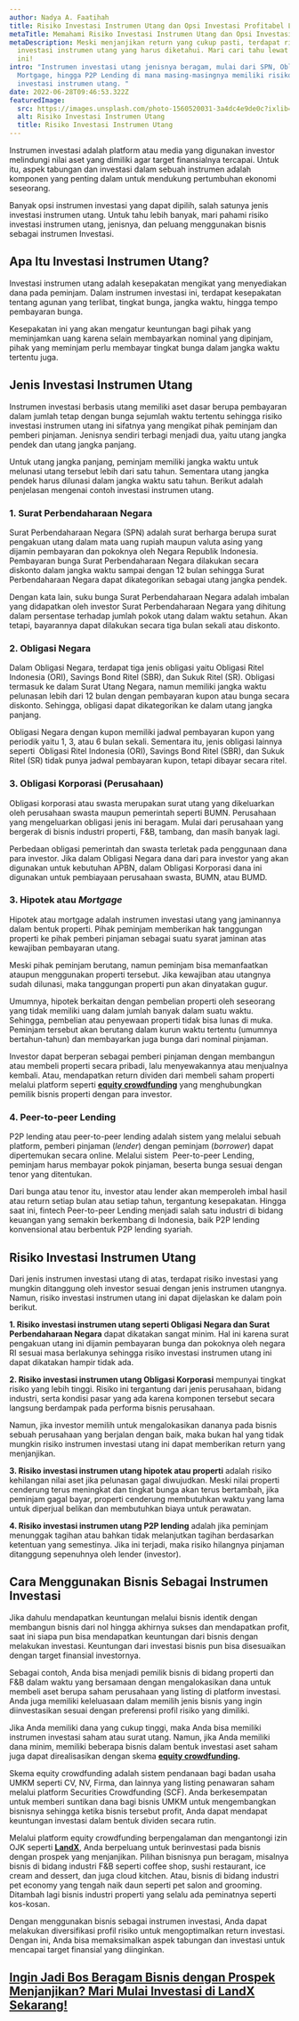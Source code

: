 ```yaml
---
author: Nadya A. Faatihah
title: Risiko Investasi Instrumen Utang dan Opsi Investasi Profitabel Lainnya
metaTitle: Memahami Risiko Investasi Instrumen Utang dan Opsi Investasi Lainnya
metaDescription: Meski menjanjikan return yang cukup pasti, terdapat risiko
  investasi instrumen utang yang harus diketahui. Mari cari tahu lewat artikel
  ini!
intro: "Instrumen investasi utang jenisnya beragam, mulai dari SPN, Obligasi,
  Mortgage, hingga P2P Lending di mana masing-masingnya memiliki risiko
  investasi instrumen utang. "
date: 2022-06-28T09:46:53.322Z
featuredImage:
  src: https://images.unsplash.com/photo-1560520031-3a4dc4e9de0c?ixlib=rb-1.2.1&ixid=MnwxMjA3fDB8MHxwaG90by1wYWdlfHx8fGVufDB8fHx8&auto=format&fit=crop&w=773&q=80
  alt: Risiko Investasi Instrumen Utang
  title: Risiko Investasi Instrumen Utang
---
```

<!--StartFragment-->

Instrumen investasi adalah platform atau media yang digunakan investor melindungi nilai aset yang dimiliki agar target finansialnya tercapai. Untuk itu, aspek tabungan dan investasi dalam sebuah instrumen adalah komponen yang penting dalam untuk mendukung pertumbuhan ekonomi seseorang. 

Banyak opsi instrumen investasi yang dapat dipilih, salah satunya jenis investasi instrumen utang. Untuk tahu lebih banyak, mari pahami risiko investasi instrumen utang, jenisnya, dan peluang menggunakan bisnis sebagai instrumen Investasi.

## Apa Itu Investasi Instrumen Utang?

Investasi instrumen utang adalah kesepakatan mengikat yang menyediakan dana pada peminjam. Dalam instrumen investasi ini, terdapat kesepakatan tentang agunan yang terlibat, tingkat bunga, jangka waktu, hingga tempo pembayaran bunga. 

Kesepakatan ini yang akan mengatur keuntungan bagi pihak yang meminjamkan uang karena selain membayarkan nominal yang dipinjam, pihak yang meminjam perlu membayar tingkat bunga dalam jangka waktu tertentu juga.

## Jenis Investasi Instrumen Utang

Instrumen investasi berbasis utang memiliki aset dasar berupa pembayaran dalam jumlah tetap dengan bunga sejumlah waktu tertentu sehingga risiko investasi instrumen utang ini sifatnya yang mengikat pihak peminjam dan pemberi pinjaman. Jenisnya sendiri terbagi menjadi dua, yaitu utang jangka pendek dan utang jangka panjang. 

Untuk utang jangka panjang, peminjam memiliki jangka waktu untuk melunasi utang tersebut lebih dari satu tahun. Sementara utang jangka pendek harus dilunasi dalam jangka waktu satu tahun. Berikut adalah penjelasan mengenai contoh investasi instrumen utang.

### 1. Surat Perbendaharaan Negara

Surat Perbendaharaan Negara (SPN) adalah surat berharga berupa surat pengakuan utang dalam mata uang rupiah maupun valuta asing yang dijamin pembayaran dan pokoknya oleh Negara Republik Indonesia. Pembayaran bunga Surat Perbendaharaan Negara dilakukan secara diskonto dalam jangka waktu sampai dengan 12 bulan sehingga Surat Perbendaharaan Negara dapat dikategorikan sebagai utang jangka pendek.

Dengan kata lain, suku bunga Surat Perbendaharaan Negara adalah imbalan yang didapatkan oleh investor Surat Perbendaharaan Negara yang dihitung dalam persentase terhadap jumlah pokok utang dalam waktu setahun. Akan tetapi, bayarannya dapat dilakukan secara tiga bulan sekali atau diskonto.

### 2. Obligasi Negara

Dalam Obligasi Negara, terdapat tiga jenis obligasi yaitu Obligasi Ritel Indonesia (ORI), Savings Bond Ritel (SBR), dan Sukuk Ritel (SR). Obligasi termasuk ke dalam Surat Utang Negara, namun memiliki jangka waktu pelunasan lebih dari 12 bulan dengan pembayaran kupon atau bunga secara diskonto. Sehingga, obligasi dapat dikategorikan ke dalam utang jangka panjang.

Obligasi Negara dengan kupon memiliki jadwal pembayaran kupon yang periodik yaitu 1, 3, atau 6 bulan sekali. Sementara itu, jenis obligasi lainnya seperti  Obligasi Ritel Indonesia (ORI), Savings Bond Ritel (SBR), dan Sukuk Ritel (SR) tidak punya jadwal pembayaran kupon, tetapi dibayar secara ritel. 

### 3. Obligasi Korporasi (Perusahaan)

Obligasi korporasi atau swasta merupakan surat utang yang dikeluarkan oleh perusahaan swasta maupun pemerintah seperti BUMN. Perusahaan yang mengeluarkan obligasi jenis ini beragam. Mulai dari perusahaan yang bergerak di bisnis industri properti, F&B, tambang, dan masih banyak lagi.

Perbedaan obligasi pemerintah dan swasta terletak pada penggunaan dana para investor. Jika dalam Obligasi Negara dana dari para investor yang akan digunakan untuk kebutuhan APBN, dalam Obligasi Korporasi dana ini digunakan untuk pembiayaan perusahaan swasta, BUMN, atau BUMD. 

### 3. Hipotek atau *Mortgage*

Hipotek atau mortgage adalah instrumen investasi utang yang jaminannya dalam bentuk properti. Pihak peminjam memberikan hak tanggungan properti ke pihak pemberi pinjaman sebagai suatu syarat jaminan atas kewajiban pembayaran utang. 

Meski pihak peminjam berutang, namun peminjam bisa memanfaatkan ataupun menggunakan properti tersebut. Jika kewajiban atau utangnya sudah dilunasi, maka tanggungan properti pun akan dinyatakan gugur.

Umumnya, hipotek berkaitan dengan pembelian properti oleh seseorang yang tidak memiliki uang dalam jumlah banyak dalam suatu waktu. Sehingga, pembelian atau penyewaan properti tidak bisa lunas di muka. Peminjam tersebut akan berutang dalam kurun waktu tertentu (umumnya bertahun-tahun) dan membayarkan juga bunga dari nominal pinjaman. 

Investor dapat berperan sebagai pemberi pinjaman dengan membangun atau membeli properti secara pribadi, lalu menyewakannya atau menjualnya kembali. Atau, mendapatkan return dividen dari membeli saham properti melalui platform seperti **[equity crowdfunding](https://landx.id/)** yang menghubungkan pemilik bisnis properti dengan para investor. 

### 4. Peer-to-peer Lending

P2P lending atau peer-to-peer lending adalah sistem yang melalui sebuah platform, pemberi pinjaman (*lender*) dengan peminjam (*borrower*) dapat dipertemukan secara online. Melalui sistem  Peer-to-peer Lending, peminjam harus membayar pokok pinjaman, beserta bunga sesuai dengan tenor yang ditentukan. 

Dari bunga atau tenor itu, investor atau lender akan memperoleh imbal hasil atau return setiap bulan atau setiap tahun, tergantung kesepakatan. Hingga saat ini, fintech Peer-to-peer Lending menjadi salah satu industri di bidang keuangan yang semakin berkembang di Indonesia, baik P2P lending konvensional atau berbentuk P2P lending syariah. 

## Risiko Investasi Instrumen Utang

Dari jenis instrumen investasi utang di atas, terdapat risiko investasi yang mungkin ditanggung oleh investor sesuai dengan jenis instrumen utangnya. Namun, risiko investasi instrumen utang ini dapat dijelaskan ke dalam poin berikut.

**1. Risiko investasi instrumen utang seperti Obligasi Negara dan Surat Perbendaharaan Negara** dapat dikatakan sangat minim. Hal ini karena surat pengakuan utang ini dijamin pembayaran bunga dan pokoknya oleh negara RI sesuai masa berlakunya sehingga risiko investasi instrumen utang ini dapat dikatakan hampir tidak ada.

**2. Risiko investasi instrumen utang Obligasi Korporasi** mempunyai tingkat risiko yang lebih tinggi. Risiko ini tergantung dari jenis perusahaan, bidang industri, serta kondisi pasar yang ada karena komponen tersebut secara langsung berdampak pada performa bisnis perusahaan.

Namun, jika investor memilih untuk mengalokasikan dananya pada bisnis sebuah perusahaan yang berjalan dengan baik, maka bukan hal yang tidak mungkin risiko instrumen investasi utang ini dapat memberikan return yang menjanjikan.

**3. Risiko investasi instrumen utang hipotek atau properti** adalah risiko kehilangan nilai aset jika pelunasan gagal diwujudkan. Meski nilai properti cenderung terus meningkat dan tingkat bunga akan terus bertambah, jika peminjam gagal bayar, properti cenderung membutuhkan waktu yang lama untuk diperjual belikan dan membutuhkan biaya untuk perawatan.

**4. Risiko investasi instrumen utang P2P lending** adalah jika peminjam menunggak tagihan atau bahkan tidak melanjutkan tagihan berdasarkan ketentuan yang semestinya. Jika ini terjadi, maka risiko hilangnya pinjaman ditanggung sepenuhnya oleh lender (investor).

<!--EndFragment-->

## Cara Menggunakan Bisnis Sebagai Instrumen Investasi

Jika dahulu mendapatkan keuntungan melalui bisnis identik dengan membangun bisnis dari nol hingga akhirnya sukses dan mendapatkan profit, saat ini siapa pun bisa mendapatkan keuntungan dari bisnis dengan melakukan investasi. Keuntungan dari investasi bisnis pun bisa disesuaikan dengan target finansial investornya.

Sebagai contoh, Anda bisa menjadi pemilik bisnis di bidang properti dan F&B dalam waktu yang bersamaan dengan mengalokasikan dana untuk membeli aset berupa saham perusahaan yang listing di platform investasi. Anda juga memiliki keleluasaan dalam memilih jenis bisnis yang ingin diinvestasikan sesuai dengan preferensi profil risiko yang dimiliki.

Jika Anda memiliki dana yang cukup tinggi, maka Anda bisa memiliki instrumen investasi saham atau surat utang. Namun, jika Anda memiliki dana minim, memiliki beberapa bisnis dalam bentuk investasi aset saham juga dapat direalisasikan dengan skema **[equity crowdfunding](https://landx.id/).**

Skema equity crowdfunding adalah sistem pendanaan bagi badan usaha UMKM seperti CV, NV, Firma, dan lainnya yang listing penawaran saham melalui platform Securities Crowdfunding (SCF). Anda berkesempatan untuk memberi suntikan dana bagi bisnis UMKM untuk mengembangkan bisnisnya sehingga ketika bisnis tersebut profit, Anda dapat mendapat keuntungan investasi dalam bentuk dividen secara rutin.

Melalui platform equity crowdfunding berpengalaman dan mengantongi izin OJK seperti **[LandX](https://landx.id/)**, Anda berpeluang untuk berinvestasi pada bisnis dengan prospek yang menjanjikan. Pilihan bisnisnya pun beragam, misalnya bisnis di bidang industri F&B seperti coffee shop, sushi restaurant, ice cream and dessert, dan juga cloud kitchen. Atau, bisnis di bidang industri pet economy yang tengah naik daun seperti pet salon and grooming. Ditambah lagi bisnis industri properti yang selalu ada peminatnya seperti kos-kosan.

Dengan menggunakan bisnis sebagai instrumen investasi, Anda dapat melakukan diversifikasi profil risiko untuk mengoptimalkan return investasi. Dengan ini, Anda bisa memaksimalkan aspek tabungan dan investasi untuk mencapai target finansial yang diinginkan.

## **[Ingin Jadi Bos Beragam Bisnis dengan Prospek Menjanjikan? Mari Mulai Investasi di LandX Sekarang!](https://landx.id/project/?utm_source=Blog&utm_medium=organic+keyword&utm_campaign=blog&utm_id=Blog)**

<!--EndFragment-->